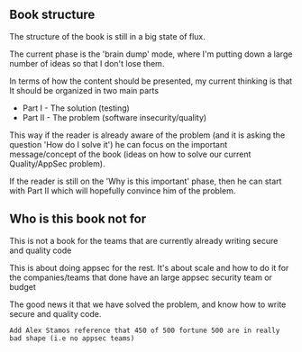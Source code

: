 ## Book structure

The structure of the book is still in a big state of flux.

The current phase is the 'brain dump' mode, where I'm putting down a large number of ideas so that I don't lose them.

In terms of how the content should be presented, my current thinking is that It should be organized in two main parts

 - Part I - The solution (testing)
 - Part II - The problem (software insecurity/quality)

This way if the reader is already aware of the problem (and it is asking the question 'How do I solve it') he can focus on the important message/concept of the book (ideas on how to solve our current Quality/AppSec problem).

If the reader is still on the 'Why is this important' phase, then he can start with Part II which will hopefully convince him of the problem.




## Who is this book not for

This is not a book for the teams that are currently already writing secure and quality code

This is about doing appsec for the rest. It's about scale and how to do it for the companies/teams that done have an large appsec security team or budget

The good news it that we have solved the problem, and know how to write secure and quality code.

```Add Alex Stamos reference that 450 of 500 fortune 500 are in really bad shape (i.e no appsec teams)```
